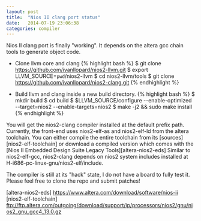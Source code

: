 ```yaml
---
layout: post
title:  "Nios II clang port status"
date:   2014-07-19 23:06:38
categories: compiler
---
```


Nios II clang port is finally "working". It depends on the altera gcc chain tools to generate
object code.

* Clone llvm core and clang
{% highlight bash %}
$ git clone https://github.com/ivanllopard/nios2-llvm.git
$ export LLVM_SOURCE=`pwd`/nios2-llvm
$ cd nios2-llvm/tools
$ git clone https://github.com/ivanllopard/nios2-clang.git
{% endhighlight %}

* Build llvm and clang inside a new build directory.
{% highlight bash %}
$ mkdir build
$ cd build
$ $LLVM_SOURCE/configure --enable-optimized --target=nios2 --enable-targets=nios2
$ make -j2 && sudo make install
{% endhighlight %}

You will get the nios2-clang compiler installed at the default prefix path.
Currently, the front-end uses nios2-elf-as and nios2-elf-ld from the altera
toolchain.
You can either compile the entire toolchain from its [sources][nios2-elf-toolchain] or
download a compiled version which comes with the [Nios II Embedded Design Suite Legacy Tools][altera-nios2-eds]
Similar to nios2-elf-gcc, nios2-clang depends on nios2 system includes installed
at H-i686-pc-linux-gnu/nios2-elf/include.

The compiler is still at its "hack" state, I do not have a board to fully test
it. Please feel free to clone the repo and submit patches!

[altera-nios2-eds] https://www.altera.com/download/software/nios-ii
[nios2-elf-toolchain] ftp://ftp.altera.com/outgoing/download/support/ip/processors/nios2/gnu/nios2_gnu_gcc4_13.0.gz
